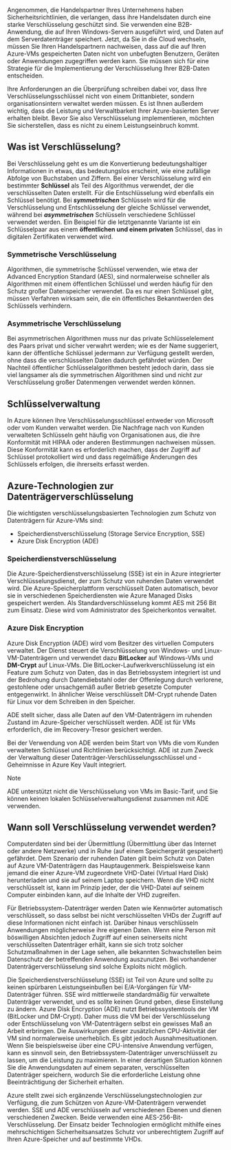 Angenommen, die Handelspartner Ihres Unternehmens haben Sicherheitsrichtlinien, die verlangen, dass ihre Handelsdaten durch eine starke Verschlüsselung geschützt sind. Sie verwenden eine B2B-Anwendung, die auf Ihren Windows-Servern ausgeführt wird, und Daten auf dem Serverdatenträger speichert. Jetzt, da Sie in die Cloud wechseln, müssen Sie Ihren Handelspartnern nachweisen, dass auf die auf Ihren Azure-VMs gespeicherten Daten nicht von unbefugten Benutzern, Geräten oder Anwendungen zugegriffen werden kann. Sie müssen sich für eine Strategie für die Implementierung der Verschlüsselung Ihrer B2B-Daten entscheiden.

Ihre Anforderungen an die Überprüfung schreiben dabei vor, dass Ihre Verschlüsselungsschlüssel nicht von einem Drittanbieter, sondern organisationsintern verwaltet werden müssen. Es ist Ihnen außerdem wichtig, dass die Leistung und Verwaltbarkeit Ihrer Azure-basierten Server erhalten bleibt. Bevor Sie also Verschlüsselung implementieren, möchten Sie sicherstellen, dass es nicht zu einem Leistungseinbruch kommt.

## <a name="what-is-encryption"></a>Was ist Verschlüsselung?

Bei Verschlüsselung geht es um die Konvertierung bedeutungshaltiger Informationen in etwas, das bedeutungslos erscheint, wie eine zufällige Abfolge von Buchstaben und Ziffern. Bei einer Verschlüsselung wird ein bestimmter **Schlüssel** als Teil des Algorithmus verwendet, der die verschlüsselten Daten erstellt. Für die Entschlüsselung wird ebenfalls ein Schlüssel benötigt. Bei **_symmetrischen_** Schlüsseln wird für die Verschlüsselung und Entschlüsselung der gleiche Schlüssel verwendet, während bei **_asymmetrischen_** Schlüsseln verschiedene Schlüssel verwendet werden. Ein Beispiel für die letztgenannte Variante ist ein Schlüsselpaar aus einem **öffentlichen und einem privaten** Schlüssel, das in digitalen Zertifikaten verwendet wird.

### <a name="symmetric-encryption"></a>Symmetrische Verschlüsselung

Algorithmen, die symmetrische Schlüssel verwenden, wie etwa der Advanced Encryption Standard (AES), sind normalerweise schneller als Algorithmen mit einem öffentlichen Schlüssel und werden häufig für den Schutz großer Datenspeicher verwendet. Da es nur einen Schlüssel gibt, müssen Verfahren wirksam sein, die ein öffentliches Bekanntwerden des Schlüssels verhindern.

### <a name="asymmetric-encryption"></a>Asymmetrische Verschlüsselung

Bei asymmetrischen Algorithmen muss nur das private Schlüsselelement des Paars privat und sicher verwahrt werden; wie es der Name suggeriert, kann der öffentliche Schlüssel jedermann zur Verfügung gestellt werden, ohne dass die verschlüsselten Daten dadurch gefährdet würden. Der Nachteil öffentlicher Schlüsselalgorithmen besteht jedoch darin, dass sie viel langsamer als die symmetrischen Algorithmen sind und nicht zur Verschlüsselung großer Datenmengen verwendet werden können.

## <a name="key-management"></a>Schlüsselverwaltung

In Azure können Ihre Verschlüsselungsschlüssel entweder von Microsoft oder vom Kunden verwaltet werden. Die Nachfrage nach von Kunden verwalteten Schlüsseln geht häufig von Organisationen aus, die ihre Konformität mit HIPAA oder anderen Bestimmungen nachweisen müssen. Diese Konformität kann es erforderlich machen, dass der Zugriff auf Schlüssel protokolliert wird und dass regelmäßige Änderungen des Schlüssels erfolgen, die ihrerseits erfasst werden.

## <a name="azure-disk-encryption-technologies"></a>Azure-Technologien zur Datenträgerverschlüsselung

Die wichtigsten verschlüsselungsbasierten Technologien zum Schutz von Datenträgern für Azure-VMs sind:

- Speicherdienstverschlüsselung (Storage Service Encryption, SSE)
- Azure Disk Encryption (ADE)

### <a name="storage-service-encryption"></a>Speicherdienstverschlüsselung

Die Azure-Speicherdienstverschlüsselung (SSE) ist ein in Azure integrierter Verschlüsselungsdienst, der zum Schutz von ruhenden Daten verwendet wird. Die Azure-Speicherplattform verschlüsselt Daten automatisch, bevor sie in verschiedenen Speicherdiensten wie Azure Managed Disks gespeichert werden. Als Standardverschlüsselung kommt AES mit 256 Bit zum Einsatz. Diese wird vom Administrator des Speicherkontos verwaltet.

### <a name="azure-disk-encryption"></a>Azure Disk Encryption

Azure Disk Encryption (ADE) wird vom Besitzer des virtuellen Computers verwaltet. Der Dienst steuert die Verschlüsselung von Windows- und Linux-VM-Datenträgern und verwendet dazu **BitLocker** auf Windows-VMs und **DM-Crypt** auf Linux-VMs. Die BitLocker-Laufwerkverschlüsselung ist ein Feature zum Schutz von Daten, das in das Betriebssystem integriert ist und der Bedrohung durch Datendiebstahl oder der Offenlegung durch verlorene, gestohlene oder unsachgemäß außer Betrieb gesetzte Computer entgegenwirkt. In ähnlicher Weise verschlüsselt DM-Crypt ruhende Daten für Linux vor dem Schreiben in den Speicher.

ADE stellt sicher, dass alle Daten auf den VM-Datenträgern im ruhenden Zustand im Azure-Speicher verschlüsselt werden. ADE ist für VMs erforderlich, die im Recovery-Tresor gesichert werden.

Bei der Verwendung von ADE werden beim Start von VMs die vom Kunden verwalteten Schlüssel und Richtlinien berücksichtigt. ADE ist zum Zweck der Verwaltung dieser Datenträger-Verschlüsselungsschlüssel und -Geheimnisse in Azure Key Vault integriert.

> [!NOTE] 
> ADE unterstützt nicht die Verschlüsselung von VMs im Basic-Tarif, und Sie können keinen lokalen Schlüsselverwaltungsdienst zusammen mit ADE verwenden.

## <a name="when-to-use-encryption"></a>Wann soll Verschlüsselung verwendet werden?

Computerdaten sind bei der Übermittlung (Übermittlung über das Internet oder andere Netzwerke) und in Ruhe (auf einem Speichergerät gespeichert) gefährdet. Dem Szenario der ruhenden Daten gilt beim Schutz von Daten auf Azure VM-Datenträgern das Hauptaugenmerk. Beispielsweise kann jemand die einer Azure-VM zugeordnete VHD-Datei (Virtual Hard Disk) herunterladen und sie auf seinem Laptop speichern. Wenn die VHD nicht verschlüsselt ist, kann im Prinzip jeder, der die VHD-Datei auf seinem Computer einbinden kann, auf die Inhalte der VHD zugreifen.

Für Betriebssystem-Datenträger werden Daten wie Kennwörter automatisch verschlüsselt, so dass selbst bei nicht verschlüsselten VHDs der Zugriff auf diese Informationen nicht einfach ist. Darüber hinaus verschlüsseln Anwendungen möglicherweise ihre eigenen Daten. Wenn eine Person mit böswilligen Absichten jedoch Zugriff auf einen seinerseits nicht verschlüsselten Datenträger erhält, kann sie sich trotz solcher Schutzmaßnahmen in der Lage sehen, alle bekannten Schwachstellen beim Datenschutz der betreffenden Anwendung auszunutzen. Bei vorhandener Datenträgerverschlüsselung sind solche Exploits nicht möglich.

Die Speicherdienstverschlüsselung (SSE) ist Teil von Azure und sollte zu keinen spürbaren Leistungseinbußen bei E/A-Vorgängen für VM-Datenträger führen. SSE wird mittlerweile standardmäßig für verwaltete Datenträger verwendet, und es sollte keinen Grund geben, diese Einstellung zu ändern. Azure Disk Encryption (ADE) nutzt Betriebssystemtools der VM (BitLocker und DM-Crypt). Daher muss die VM bei der Verschlüsselung oder Entschlüsselung von VM-Datenträgern selbst ein gewisses Maß an Arbeit erbringen. Die Auswirkungen dieser zusätzlichen CPU-Aktivität der VM sind normalerweise unerheblich. Es gibt jedoch Ausnahmesituationen. Wenn Sie beispielsweise über eine CPU-intensive Anwendung verfügen, kann es sinnvoll sein, den Betriebssystem-Datenträger unverschlüsselt zu lassen, um die Leistung zu maximieren. In einer derartigen Situation können Sie die Anwendungsdaten auf einem separaten, verschlüsselten Datenträger speichern, wodurch Sie die erforderliche Leistung ohne Beeinträchtigung der Sicherheit erhalten.

Azure stellt zwei sich ergänzende Verschlüsselungstechnologien zur Verfügung, die zum Schützen von Azure-VM-Datenträgern verwendet werden. SSE und ADE verschlüsseln auf verschiedenen Ebenen und dienen verschiedenen Zwecken. Beide verwenden eine AES-256-Bit-Verschlüsselung. Der Einsatz beider Technologien ermöglicht mithilfe eines mehrschichtigen Sicherheitsansatzes Schutz vor unberechtigtem Zugriff auf Ihren Azure-Speicher und auf bestimmte VHDs.

